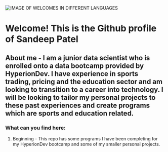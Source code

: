 <picture>
 <source media="(prefers-color-scheme: dark)" srcset="(https://cdn.create.vista.com/api/media/small/134037200/stock-photo-welcome-word-cloud)">
 <source media="(prefers-color-scheme: light)" srcset="(https://cdn.create.vista.com/api/media/small/134037200/stock-photo-welcome-word-cloud)">
 <img alt="IMAGE OF WELCOMES IN DIFFERENT LANGUAGES" src="(https://cdn.create.vista.com/api/media/small/134037200/stock-photo-welcome-word-cloud)">
</picture>

# Welcome! This is the Github profile of Sandeep Patel
## About me - I am a junior data scientist who is enrolled onto a data bootcamp provided by HyperionDev. I have experience in sports trading, pricing and the education sector and am looking to transition to a career into technology. I will be looking to tailor my personal projects to these past experiences and create programs which are sports and education related.
### What can you find here:
1. Beginning - This repo has some programs I have been completing for my HyperionDev bootcamp and some of my smaller personal projects.
